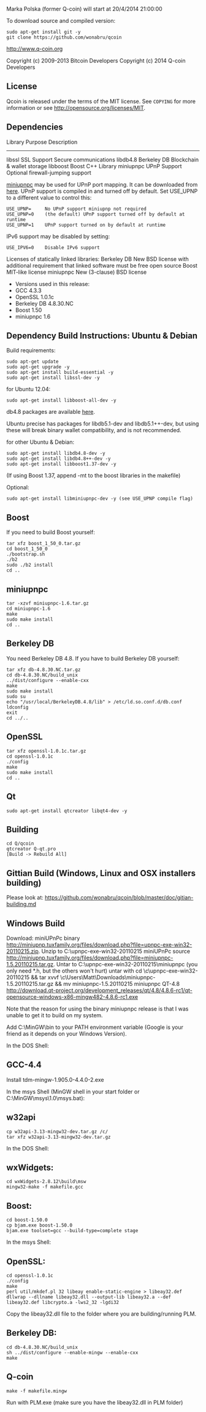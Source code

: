 Marka Polska (former Q-coin) will start at 20/4/2014 21:00:00

To download source and compiled version:

	sudo apt-get install git -y
	git clone https://github.com/wonabru/qcoin

http://www.q-coin.org

Copyright (c) 2009-2013 Bitcoin Developers
Copyright (c) 2014	Q-coin	Developers

License
-------

Qcoin is released under the terms of the MIT license. See `COPYING` for more
information or see http://opensource.org/licenses/MIT.

Dependencies
---------------------

 Library     Purpose           Description
 -------     -------           -----------
 libssl      SSL Support       Secure communications
 libdb4.8    Berkeley DB       Blockchain & wallet storage
 libboost    Boost             C++ Library
 miniupnpc   UPnP Support      Optional firewall-jumping support

[miniupnpc](http://miniupnp.free.fr/) may be used for UPnP port mapping.  It can be downloaded from [here](
http://miniupnp.tuxfamily.org/files/).  UPnP support is compiled in and
turned off by default.  Set USE_UPNP to a different value to control this:

	USE_UPNP=     No UPnP support miniupnp not required
	USE_UPNP=0    (the default) UPnP support turned off by default at runtime
	USE_UPNP=1    UPnP support turned on by default at runtime

IPv6 support may be disabled by setting:

	USE_IPV6=0    Disable IPv6 support

Licenses of statically linked libraries:
 Berkeley DB   New BSD license with additional requirement that linked
               software must be free open source
 Boost         MIT-like license
 miniupnpc     New (3-clause) BSD license

- Versions used in this release:
-  GCC           4.3.3
-  OpenSSL       1.0.1c
-  Berkeley DB   4.8.30.NC
-  Boost         1.50
-  miniupnpc     1.6

Dependency Build Instructions: Ubuntu & Debian
----------------------------------------------
Build requirements:

	sudo apt-get update
	sudo apt-get upgrade -y
	sudo apt-get install build-essential -y
	sudo apt-get install libssl-dev -y

for Ubuntu 12.04:

	sudo apt-get install libboost-all-dev -y

 db4.8 packages are available [here](https://launchpad.net/~Q/+archive/Q).

 Ubuntu precise has packages for libdb5.1-dev and libdb5.1++-dev,
 but using these will break binary wallet compatibility, and is not recommended.

for other Ubuntu & Debian:

	sudo apt-get install libdb4.8-dev -y
	sudo apt-get install libdb4.8++-dev -y
	sudo apt-get install libboost1.37-dev -y
 (If using Boost 1.37, append -mt to the boost libraries in the makefile)

Optional:

	sudo apt-get install libminiupnpc-dev -y (see USE_UPNP compile flag)

Boost
-----
If you need to build Boost yourself:

	tar xfz boost_1_50_0.tar.gz
	cd boost_1_50_0
	./bootstrap.sh
	./b2
	sudo ./b2 install
	cd ..

miniupnpc
---------
	
	tar -xzvf miniupnpc-1.6.tar.gz
	cd miniupnpc-1.6
	make
	sudo make install
	cd ..


Berkeley DB
-----------
You need Berkeley DB 4.8.  If you have to build Berkeley DB yourself:

	tar xfz db-4.8.30.NC.tar.gz
	cd db-4.8.30.NC/build_unix
	../dist/configure --enable-cxx
	make
	sudo make install
	sudo su
	echo "/usr/local/BerkeleyDB.4.8/lib" > /etc/ld.so.conf.d/db.conf
	ldconfig
	exit
	cd ../..




OpenSSL
-----

	tar xfz openssl-1.0.1c.tar.gz
	cd openssl-1.0.1c
	./config
	make
	sudo make install
	cd ..

Qt
-----

	sudo apt-get install qtcreator libqt4-dev -y

Building
-----

	cd Q/qcoin
	qtcreator Q-qt.pro
	[Build -> Rebuild All]


Gittian Build (Windows, Linux and OSX installers building)
-----

Please look at: https://github.com/wonabru/qcoin/blob/master/doc/gitian-building.md



Windows Build
-----

Download:
miniUPnPc binary http://miniupnp.tuxfamily.org/files/download.php?file=upnpc-exe-win32-20110215.zip.  Unzip to C:\upnpc-exe-win32-20110215
miniUPnPc source http://miniupnp.tuxfamily.org/files/download.php?file=miniupnpc-1.5.20110215.tar.gz.  Untar to C:\upnpc-exe-win32-20110215\miniupnpc (you only need *.h, but the others won't hurt) untar with cd \c\upnpc-exe-win32-20110215 && tar xvvf \c\Users\Matt\Downloads\miniupnpc-1.5.20110215.tar.gz && mv miniupnpc-1.5.20110215 miniupnpc
QT-4.8 http://download.qt-project.org/development_releases/qt/4.8/4.8.6-rc1/qt-opensource-windows-x86-mingw482-4.8.6-rc1.exe

Note that the reason for using the binary miniupnpc release is that I was unable to get it to build on my system.

Add C:\MinGW\bin to your PATH environment variable (Google is your friend as it depends on your Windows Version).

In the DOS Shell:

GCC-4.4
-----

Install tdm-mingw-1.905.0-4.4.0-2.exe

In the msys Shell (MinGW shell in your start folder or C:\MinGW\msys\1.0\msys.bat):

w32api
-----

	cp w32api-3.13-mingw32-dev.tar.gz /c/
	tar xfz w32api-3.13-mingw32-dev.tar.gz
	
In the DOS Shell:

wxWidgets:
-----

	cd wxWidgets-2.8.12\build\msw
	mingw32-make -f makefile.gcc

Boost:
-----

	cd boost-1.50.0
	cp bjam.exe boost-1.50.0
	bjam.exe toolset=gcc --build-type=complete stage

In the msys Shell:

OpenSSL:
-----

	cd openssl-1.0.1c
	./config
	make
	perl util/mkdef.pl 32 libeay enable-static-engine > libeay32.def
	dllwrap --dllname libeay32.dll --output-lib libeay32.a --def libeay32.def libcrypto.a -lws2_32 -lgdi32

Copy the libeay32.dll file to the folder where you are building/running PLM.

Berkeley DB:
-----

	cd db-4.8.30.NC/build_unix
	sh ../dist/configure --enable-mingw --enable-cxx
	make

Q-coin
-----

	make -f makefile.mingw

Run with PLM.exe (make sure you have the libeay32.dll in PLM folder)

